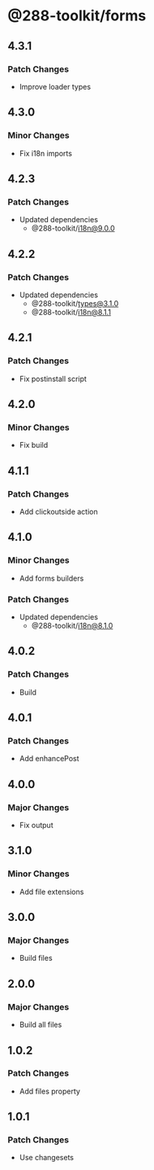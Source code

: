 # @288-toolkit/forms

## 4.3.1

### Patch Changes

- Improve loader types

## 4.3.0

### Minor Changes

- Fix i18n imports

## 4.2.3

### Patch Changes

- Updated dependencies
  - @288-toolkit/i18n@9.0.0

## 4.2.2

### Patch Changes

- Updated dependencies
  - @288-toolkit/types@3.1.0
  - @288-toolkit/i18n@8.1.1

## 4.2.1

### Patch Changes

- Fix postinstall script

## 4.2.0

### Minor Changes

- Fix build

## 4.1.1

### Patch Changes

- Add clickoutside action

## 4.1.0

### Minor Changes

- Add forms builders

### Patch Changes

- Updated dependencies
  - @288-toolkit/i18n@8.1.0

## 4.0.2

### Patch Changes

- Build

## 4.0.1

### Patch Changes

- Add enhancePost

## 4.0.0

### Major Changes

- Fix output

## 3.1.0

### Minor Changes

- Add file extensions

## 3.0.0

### Major Changes

- Build files

## 2.0.0

### Major Changes

- Build all files

## 1.0.2

### Patch Changes

- Add files property

## 1.0.1

### Patch Changes

- Use changesets
